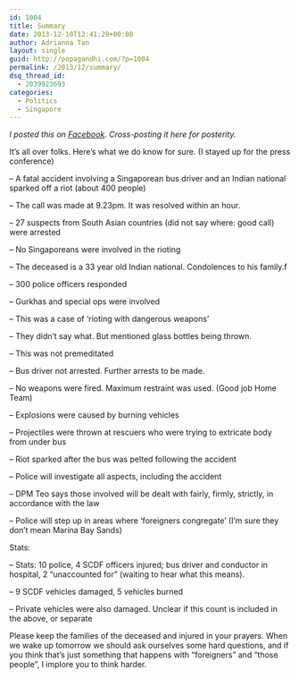 ```yaml
---
id: 1004
title: Summary
date: 2013-12-10T12:41:29+00:00
author: Adrianna Tan
layout: single
guid: http://popagandhi.com/?p=1004
permalink: /2013/12/summary/
dsq_thread_id:
  - 2039923693
categories:
  - Politics
  - Singapore
---
```

_I posted this on [Facebook](https://www.facebook.com/adrianna.tan/posts/10153588808350265). Cross-posting it here for posterity._

It&#8217;s all over folks. Here&#8217;s what we do know for sure. (I stayed up for the press conference)

&#8211; A fatal accident involving a Singaporean bus driver and an Indian national sparked off a riot (about 400 people)

&#8211; The call was made at 9.23pm. It was resolved within an hour.

&#8211; 27 suspects from South Asian countries (did not say where: good call) were arrested

&#8211; No Singaporeans were involved in the rioting

&#8211; The deceased is a 33 year old Indian national. Condolences to his family.f

&#8211; 300 police officers responded

&#8211; Gurkhas and special ops were involved

&#8211; This was a case of &#8216;rioting with dangerous weapons&#8217;

&#8211; They didn&#8217;t say what. But mentioned glass bottles being thrown.

&#8211; This was not premeditated

&#8211; Bus driver not arrested. Further arrests to be made.

&#8211; No weapons were fired. Maximum restraint was used. (Good job Home Team)

&#8211; Explosions were caused by burning vehicles

&#8211; Projectiles were thrown at rescuers who were trying to extricate body from under bus

&#8211; Riot sparked after the bus was pelted following the accident

&#8211; Police will investigate all aspects, including the accident

&#8211; DPM Teo says those involved will be dealt with fairly, firmly, strictly, in accordance with the law

&#8211; Police will step up in areas where &#8216;foreigners congregate&#8217; (I&#8217;m sure they don&#8217;t mean Marina Bay Sands)

Stats:

&#8211; Stats: 10 police, 4 SCDF officers injured; bus driver and conductor in hospital, 2 &#8220;unaccounted for&#8221; (waiting to hear what this means).

&#8211; 9 SCDF vehicles damaged, 5 vehicles burned

&#8211; Private vehicles were also damaged. Unclear if this count is included in the above, or separate

Please keep the families of the deceased and injured in your prayers. When we wake up tomorrow we should ask ourselves some hard questions, and if you think that&#8217;s just something that happens with &#8220;foreigners&#8221; and &#8220;those people&#8221;, I implore you to think harder.

